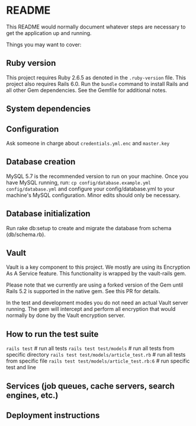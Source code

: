 # README

This README would normally document whatever steps are necessary to get the
application up and running.

Things you may want to cover:

## Ruby version

  This project requires Ruby 2.6.5 as denoted in the `.ruby-version` file. This project also requires Rails 6.0. Run the `bundle` command to install Rails and all other Gem dependencies. See the Gemfile for additional notes.

## System dependencies

## Configuration
Ask someone in charge about `credentials.yml.enc` and `master.key`

## Database creation

  MySQL 5.7 is the recommended version to run on your machine. Once you have MySQL running, run:
  `cp config/database.example.yml config/database.yml`
  and configure your config/database.yml to your machine's MySQL configuration. Minor edits should only be necessary.

## Database initialization

  Run rake db:setup to create and migrate the database from schema (db/schema.rb).

## Vault
Vault is a key component to this project. We mostly are using its Encryption As A Service feature. This functionality is wrapped by the vault-rails gem.

Please note that we currently are using a forked version of the Gem until Rails 5.2 is supported in the native gem. See this PR for details.

In the test and development modes you do not need an actual Vault server running. The gem will intercept and perform all encryption that would normally by done by the Vault encryption server.
## How to run the test suite

  `rails test` # run all tests
  `rails test test/models` # run all tests from specific directory
  `rails test test/models/article_test.rb` # run all tests from specific file
  `rails test test/models/article_test.rb:6` # run specific test and line

## Services (job queues, cache servers, search engines, etc.)

## Deployment instructions
